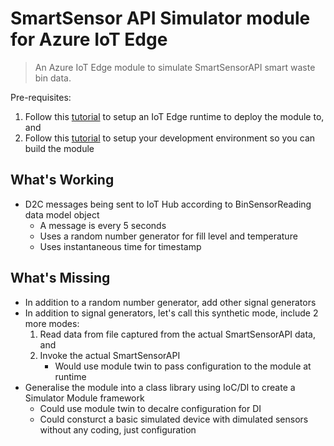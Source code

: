 # SmartSensor API Simulator module for Azure IoT Edge

> An Azure IoT Edge module to simulate SmartSensorAPI smart waste bin data.

Pre-requisites:
1. Follow this [tutorial](https://docs.microsoft.com/en-us/azure/iot-edge/tutorial-simulate-device-linux) to setup an IoT Edge runtime to deploy the module to, and
1. Follow this [tutorial](https://docs.microsoft.com/en-us/azure/iot-edge/tutorial-csharp-module) to setup your development environment so you can build the module

## What's Working

* D2C messages being sent to IoT Hub according to BinSensorReading data model object
    * A message is every 5 seconds
    * Uses a random number generator for fill level and temperature
    * Uses instantaneous time for timestamp

## What's Missing

* In addition to a random number generator, add other signal generators
* In addition to signal generators, let's call this synthetic mode, include 2 more modes:
    1. Read data from file captured from the actual SmartSensorAPI data, and
    1. Invoke the actual SmartSensorAPI
        * Would use module twin to pass configuration to the module at runtime
* Generalise the module into a class library using IoC/DI to create a Simulator Module framework
    * Could use module twin to decalre configuration for DI
    * Could consturct a basic simulated device with dimulated sensors without any coding, just configuration